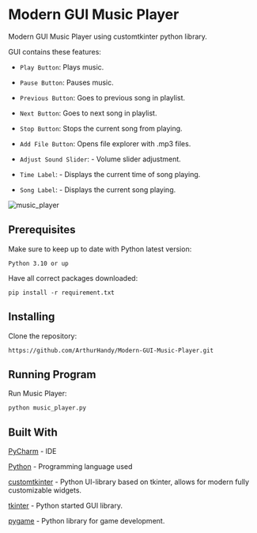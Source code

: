 # Modern GUI Music Player
Modern GUI Music Player using customtkinter python library. 

GUI contains these features:

* `Play Button`: Plays music.

* `Pause Button`: Pauses music.

* `Previous Button`: Goes to previous song in playlist.

* `Next Button`: Goes to next song in playlist.

* `Stop Button`: Stops the current song from playing.

* `Add File Button`: Opens file explorer with .mp3 files.

* `Adjust Sound Slider`: - Volume slider adjustment.

* `Time Label`: - Displays the current time of song playing.

* `Song Label`: - Displays the current song playing.

![music_player](https://user-images.githubusercontent.com/71150400/233244287-a12fa2aa-5c95-4da0-99e8-e76ab703b61f.PNG)

## Prerequisites
Make sure to keep up to date with Python latest version:
```
Python 3.10 or up
```

Have all correct packages downloaded:
```
pip install -r requirement.txt
```

## Installing
Clone the repository:
```
https://github.com/ArthurHandy/Modern-GUI-Music-Player.git
```

## Running Program
Run Music Player:
```
python music_player.py
```

## Built With
[PyCharm](https://www.jetbrains.com/pycharm/download/#section=windows) - IDE

[Python](https://python.org) - Programming language used

[customtkinter](https://github.com/TomSchimansky/CustomTkinter) - Python UI-library based on tkinter, allows for modern fully customizable widgets.

[tkinter](https://docs.python.org/3/library/tkinter.html) - Python started GUI library.

[pygame](https://github.com/pygame/pygame) - Python library for game development.

